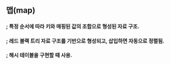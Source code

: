 ## 맵(map)
#### ; 특정 순서에 따라 키와 매핑된 값의 조합으로 형성된 자료 구조.
#### ; 레드 블랙 트리 자료 구조를 기반으로 형성되고, 삽입하면 자동으로 정렬됨.
#### ; 해시 테이블을 구현할 때 사용.